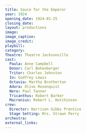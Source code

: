 ```yaml
---
title: Sauce for the Emperor
year: 1924
opening_date: 1924-01-25
closing_date:
layout: productions
image:
image_caption:
image_credit:
playbill:
category:
Theatre: Theatre Jacksonville
cast:
  Paula: Anne Campbell
  Donor: Carl Bohenberger
  Tritor: Charles Johnston
  Io: Godfrey Lewis
  Octavia: Martha Brotherton
  Adora: Olive Rosenquist
  Nero: Paul Tanner
  Tricanthus: Robert Barker
  Macronius: Robert L. Hutchinson
crew:
  Director: Harrison Gibbs Prentice
  Stage Setting: Mrs. Strawn Perry
orchestra:
external_links:
---
```

